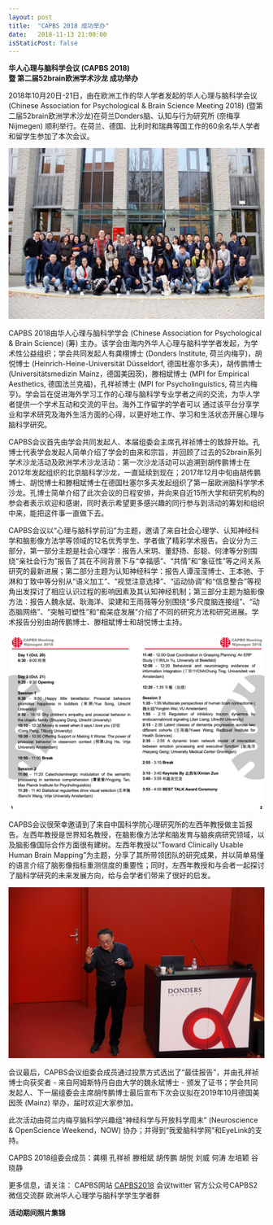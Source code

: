 ```yaml
---
layout: post
title:  "CAPBS 2018 成功举办"
date:   2018-11-13 21:00:00
isStaticPost: false
---
```

__华人心理与脑科学会议 (CAPBS 2018) <br/>
暨 第二届52brain欧洲学术沙龙 成功举办__

2018年10月20日-21日，由在欧洲工作的华人学者发起的华人心理与脑科学会议(Chinese Association for Psychological & Brain Science Meeting 2018) (暨第二届52brain欧洲学术沙龙)在荷兰Donders脑、认知与行为研究所 (奈梅享Nijmegen) 顺利举行。在荷兰、德国、比利时和瑞典等国工作的60余名华人学者和留学生参加了本次会议。

![CAPBS2018](../img/posts/CAPBSall.jpeg)

CAPBS 2018由华人心理与脑科学学会 (Chinese Association for Psychological & Brain Science) (筹) 主办。该学会由海内外华人心理与脑科学学者发起，为学术性公益组织；学会共同发起人有龚栩博士 (Donders Institute, 荷兰内梅亨)，胡悦博士 (Heinrich-Heine-Universität Düsseldorf, 德国杜塞尔多夫)，胡传鹏博士 (Universitätsmedizin Mainz，德国美因茨)，滕相斌博士 (MPI for Empirical Aesthetics, 德国法兰克福)，孔祥祯博士 (MPI for Psycholinguistics, 荷兰内梅亨)。学会旨在促进海外学习工作的心理与脑科学专业学者之间的交流，为华人学者提供一个学术互动和交流的平台。海外工作留学的学者可以 通过该平台分享学业和学术研究及海外生活方面的心得，以更好地工作、学习和生活状态开展心理与脑科学研究。

CAPBS会议首先由学会共同发起人、本届组委会主席孔祥祯博士的致辞开始。孔博士代表学会发起人简单介绍了学会的由来和宗旨，并回顾了过去的52brain系列学术沙龙活动及欧洲学术沙龙活动：第一次沙龙活动可以追溯到胡传鹏博士在2012年发起组织的北京脑科学沙龙，一直延续到现在；2017年12月中旬由胡传鹏博士、胡悦博士和滕相斌博士在德国杜塞尔多夫发起组织了第一届欧洲脑科学学术沙龙。孔博士简单介绍了此次会议的日程安排，并向来自近15所大学和研究机构的参会者表示欢迎和感谢，同时表示希望更多感兴趣的同行参与到活动的筹划和组织中来，能把这件事一直做下去。

CAPBS会议以“心理与脑科学前沿”为主题，邀请了来自社会心理学、认知神经科学和脑影像方法学等领域的12名优秀学生、学者做了精彩学术报告。会议分为三部分，第一部分主题是社会心理学：报告人宋玥、董舒扬、彭聪、何津等分别围绕“亲社会行为”报告了其在不同背景下与“幸福感”、“共情”和“象征性”等之间关系研究的最新进展；第二部分主题为认知神经科学：报告人谭滢滢博士、王本驰、于淋和丁致中等分别从“语义加工”、“视觉注意选择”、“运动协调”和“信息整合”等视角出发探讨了相应认识过程的影响因素及其认知神经机制；第三部分主题为脑影像方法：报告人魏永斌、耿海洋、梁建和王雨薇等分别围绕“多尺度脑连接组”、“动态脑网络”、“突触可塑性”和“痴呆症发展”介绍了不同的研究方法和研究进展。学术报告分别由胡传鹏博士、滕相斌博士和胡悦博士主持。

![CAPBS2018](../img/posts/schedule2.png)

CAPBS会议很荣幸邀请到了来自中国科学院心理研究所的左西年教授做主旨报告。左西年教授是世界知名教授，在脑影像方法学和脑发育与脑疾病研究领域，以及脑影像国际合作方面很有建树。左西年教授以“Toward Clinically Usable Human Brain Mapping”为主题，分享了其所带领团队的研究成果，并以简单易懂的语言介绍了脑影像指标重测信度的重要性；同时，左西年教授和与会者一起探讨了脑科学研究的未来发展方向，给与会学者们带来了很好的启发。

![CAPBS2018](../img/posts/xinianzuo.jpeg)

会议最后，CAPBS会议组委会成员通过投票方式选出了“最佳报告”，并由孔祥祯博士向获奖者 - 来自阿姆斯特丹自由大学的魏永斌博士 - 颁发了证书；学会共同发起人、下一届组委会主席胡传鹏博士最后宣布下次会议拟在2019年10月德国美因茨 (Mainz) 举办，届时欢迎大家参加。

此次活动由荷兰内梅亨脑科学兴趣组“神经科学与开放科学周末” (Neuroscience & OpenScience Weekend，NOW) 协办；并得到“我爱脑科学网”和EyeLink的支持。

CAPBS 2018组委会成员：龚栩 孔祥祯 滕相斌 胡传鹏 胡悦 刘威 何涛 左培颖 谷晓静

更多信息，请关注：
CAPBS网站 [CAPBS2018](https://nijmegenow.github.io/eurobrainmeeting2018/)
会议twitter 官方公众号CAPBS2
微信交流群 欧洲华人心理学与脑科学学生学者群


__活动期间照片集锦__
